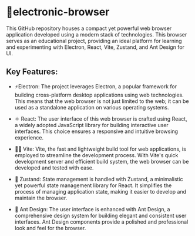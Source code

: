 
# 🔌electronic-browser

This GitHub repository houses a compact yet powerful web browser application developed using a modern stack of technologies. This browser serves as an educational project, providing an ideal platform for learning and experimenting with Electron, React, Vite, Zustand, and Ant Design for UI.

## Key Features:

- ⚡Electron: The project leverages Electron, a popular framework for building cross-platform desktop applications using web technologies. This means that the web browser is not just limited to the web; it can be used as a standalone application on various operating systems.

- ⚛️ React: The user interface of this web browser is crafted using React, a widely adopted JavaScript library for building interactive user interfaces. This choice ensures a responsive and intuitive browsing experience.

- 🏃‍♀️ Vite: Vite, the fast and lightweight build tool for web applications, is employed to streamline the development process. With Vite's quick development server and efficient build system, the web browser can be developed and tested with ease.

- 🐻 Zustand: State management is handled with Zustand, a minimalistic yet powerful state management library for React. It simplifies the process of managing application state, making it easier to develop and maintain the browser.

- 🎨 Ant Design: The user interface is enhanced with Ant Design, a comprehensive design system for building elegant and consistent user interfaces. Ant Design components provide a polished and professional look and feel for the browser.
